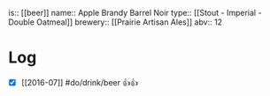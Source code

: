 is:: [[beer]]
name:: Apple Brandy Barrel Noir
type:: [[Stout - Imperial - Double Oatmeal]]
brewery:: [[Prairie Artisan Ales]]
abv:: 12

# Log
- [x] [[2016-07]] #do/drink/beer 👍👍
